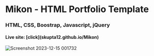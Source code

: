 <h1>Mikon - HTML Portfolio Template</h1>
<h3>HTML, CSS, Boostrap, Javascript, jQuery</h3>

<h4> Live site: [click](skupta12.github.io/Mikon) </h4>

![Screenshot 2023-12-15 001732](https://github.com/skupta12/Mikon/assets/89469062/b102692c-545f-4fab-a47f-7ede88ae1c1b)
